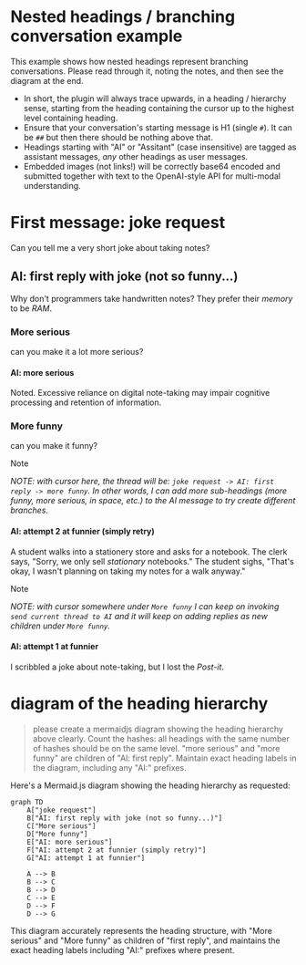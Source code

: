 # Nested headings / branching conversation example

This example shows how nested headings represent branching conversations. Please read through it, noting the notes, and then see the diagram at the end.

- In short, the plugin will always trace upwards, in a heading / hierarchy sense, starting from the heading containing the cursor up to the highest level containing heading.
- Ensure that your conversation's starting message is H1 (single `#`). It can be `##` but then there should be nothing above that.
- Headings starting with "AI" or "Assitant" (case insensitive) are tagged as assistant messages, _any_ other headings as user messages.
- Embedded images (not links!) will be correctly base64 encoded and submitted together with text to the OpenAI-style API for multi-modal understanding.

# First message: joke request

Can you tell me a very short joke about taking notes?

## AI: first reply with joke (not so funny...)

Why don't programmers take handwritten notes? They prefer their _memory_ to be _RAM_.

### More serious

can you make it a lot more serious?

#### AI: more serious

Noted. Excessive reliance on digital note-taking may impair cognitive processing and retention of information.

### More funny

can you make it funny?

> [!NOTE]
> _NOTE: with cursor here, the thread will be: `joke request -> AI: first reply -> more funny`. In other words, I can add more sub-headings (more funny, more serious, in space, etc.) to the AI message to try create different branches._

#### AI: attempt 2 at funnier (simply retry)

A student walks into a stationery store and asks for a notebook. The clerk says, "Sorry, we only sell _stationary_ notebooks." The student sighs, "That's okay, I wasn't planning on taking my notes for a walk anyway."

> [!NOTE]
> _NOTE: with cursor somewhere under `More funny` I can keep on invoking `send current thread to AI` and it will keep on adding replies as new children under `More funny`._

#### AI: attempt 1 at funnier

I scribbled a joke about note-taking, but I lost the _Post-it_.

# diagram of the heading hierarchy

> please create a mermaidjs diagram showing the heading hierarchy above clearly. Count the hashes: all headings with the same number of hashes should be on the same level. "more serious" and "more funny" are children of "AI: first reply". Maintain exact heading labels in the diagram, including any "AI:" prefixes.

Here's a Mermaid.js diagram showing the heading hierarchy as requested:

```mermaid
graph TD
    A["joke request"]
    B["AI: first reply with joke (not so funny...)"]
    C["More serious"]
    D["More funny"]
    E["AI: more serious"]
    F["AI: attempt 2 at funnier (simply retry)"]
    G["AI: attempt 1 at funnier"]

    A --> B
    B --> C
    B --> D
    C --> E
    D --> F
    D --> G
```

This diagram accurately represents the heading structure, with "More serious" and "More funny" as children of "first reply", and maintains the exact heading labels including "AI:" prefixes where present.
